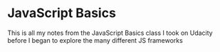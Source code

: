 # JavaScript Basics
This is all my notes from the JavaScript Basics class I took on Udacity before I began to explore the many different JS frameworks
